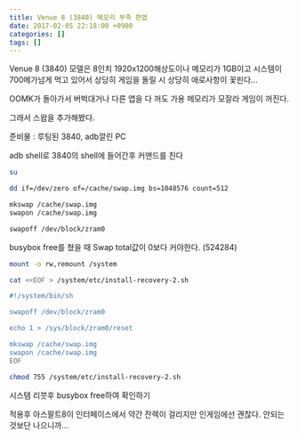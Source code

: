 ```yaml
---
title: Venue 8 (3840) 메모리 부족 편법
date: 2017-02-05 22:18:00 +0900
categories: []
tags: []
---
```


Venue 8 (3840) 모델은 8인치 1920x1200해상도이나 메모리가 1GB이고 시스템이 700메가넘게 먹고 있어서 상당히 게임을 돌릴 시 상당히 애로사항이 꽃핀다...

OOMK가 돌아가서 버벅대거나 다른 앱을 다 꺼도 가용 메모리가 모잘라 게임이 꺼진다.

그래서 스왑을 추가해봤다.



준비물 : 루팅된 3840, adb깔린 PC

adb shell로 3840의 shell에 들어간후 커맨드를 친다


```bash
su

dd if=/dev/zero of=/cache/swap.img bs=1048576 count=512

mkswap /cache/swap.img
swapon /cache/swap.img

swapoff /dev/block/zram0
```

busybox free를 쳤을 때 Swap total값이 0보다 커야한다. (524284)

```bash
mount -o rw,remount /system

cat <<EOF > /system/etc/install-recovery-2.sh

#!/system/bin/sh

swapoff /dev/block/zram0

echo 1 > /sys/block/zram0/reset

mkswap /cache/swap.img
swapon /cache/swap.img
EOF

chmod 755 /system/etc/install-recovery-2.sh
```

시스템 리붓후 busybox free하여 확인하기

적용후 아스팔트8이 인터페이스에서 약간 잔렉이 걸리지만 인게임에선 괜찮다. 안되는것보단 나으니까...
